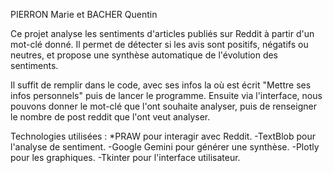 PIERRON Marie et BACHER Quentin

Ce projet analyse les sentiments d'articles publiés sur Reddit à partir d'un mot-clé donné.
Il permet de détecter si les avis sont positifs, négatifs ou neutres, et propose une synthèse automatique de l'évolution des sentiments.

Il suffit de remplir dans le code, avec ses infos la où est écrit "Mettre ses infos personnels" puis de lancer le programme.
Ensuite via l'interface, nous pouvons donner le mot-clé que l'ont souhaite analyser, puis de renseigner le nombre de post reddit que l'ont veut analyser.


Technologies utilisées : 
*PRAW pour interagir avec Reddit.
-TextBlob pour l'analyse de sentiment.
-Google Gemini pour générer une synthèse.
-Plotly pour les graphiques.
-Tkinter pour l'interface utilisateur.
